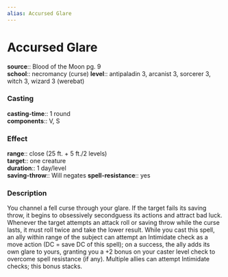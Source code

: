 ```yaml
---
alias: Accursed Glare
---
```


# Accursed Glare 

**source**:: Blood of the Moon pg. 9  
**school**:: necromancy (curse)
**level**:: antipaladin 3, arcanist 3, sorcerer 3, witch 3, wizard 3 (werebat)

### Casting 

**casting-time**:: 1 round  
**components**:: V, S

### Effect 

**range**:: close (25 ft. + 5 ft./2 levels)  
**target**:: one creature  
**duration**:: 1 day/level  
**saving-throw**:: Will negates
**spell-resistance**:: yes

### Description 

You channel a fell curse through your glare. If the target fails its saving throw, it begins to obsessively secondguess its actions and attract bad luck. Whenever the target attempts an attack roll or saving throw while the curse lasts, it must roll twice and take the lower result. While you cast this spell, an ally within range of the subject can attempt an Intimidate check as a move action (DC = save DC of this spell); on a success, the ally adds its own glare to yours, granting you a +2 bonus on your caster level check to overcome spell resistance (if any). Multiple allies can attempt Intimidate checks; this bonus stacks.
